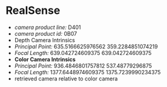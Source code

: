 RealSense
=======
- *camera product line:* D401
- *camera product id:* 0B07
- Depth Camera Intrinsics
- *Principal Point:* 635.5166625976562 359.2284851074219
- *Focal Length:*    639.042724609375 639.042724609375
- **Color Camera Intrinsics**
- *Principal Point:* 936.4846801757812 537.48779296875
- *Focal Length:*    1377.6448974609375 1375.7239990234375
- retrieved camera relative to color camera